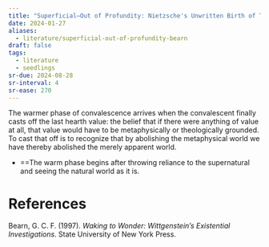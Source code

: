 ```yaml
---
title: "Superficial—Out of Profundity: Nietzsche's Unwritten Birth of Tragedy by Gordon Bearn"
date: 2024-01-27
aliases:
  - literature/superficial-out-of-profundity-bearn
draft: false
tags:
  - literature
  - seedlings
sr-due: 2024-08-28
sr-interval: 4
sr-ease: 270
---
```

The warmer phase of convalescence arrives when the convalescent finally casts off the last hearth value: the belief that if there were anything of value at all, that value would have to be meta­physically or theologically grounded. To cast that off is to recognize that by abolishing the metaphysical world we have thereby abolished the merely apparent world.
- ==The warm phase begins after throwing reliance to the supernatural and seeing the natural world as it is.

# References

Bearn, G. C. F. (1997). _Waking to Wonder: Wittgenstein’s Existential Investigations_. State University of New York Press.
